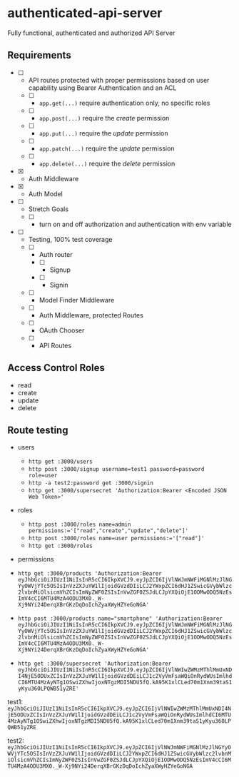 # authenticated-api-server
Fully functional, authenticated and authorized API Server


## Requirements
- [ ] - API routes protected with proper permisssions based on user capability using Bearer Authentication and an ACL
  - [ ] - `app.get(...)` require authentication only, no specific roles
  - [ ] - `app.post(...)` require the *create* permission
  - [ ] - `app.put(...)` require the *update* permission
  - [ ] - `app.patch(...)` require the *update* permission
  - [ ] - `app.delete(...)` require the *delete* permission
- [x] - Auth Middleware
- [x] - Auth Model
- [ ] - Stretch Goals
  - [ ] - turn on and off authorization and authentication with env variable
- [ ] - Testing, 100% test coverage
  - [ ] - Auth router
    - [ ] - Signup
    - [ ] - Signin
  - [ ] - Model Finder Middleware
  - [ ] - Auth Middleware, protected Routes
  - [ ] - OAuth Chooser
  - [ ] - API Routes


## Access Control Roles
- read
- create
- update
- delete

## Route testing

- users
  - `http get :3000/users`
  - `http post :3000/signup username=test1 password=password role=user`
  - `http -a test2:password get :3000/signin`
  - `http get :3000/supersecret 'Authorization:Bearer <Encoded JSON Web Token>'`
- roles
  - `http post :3000/roles name=admin permissions:='["read","create","update","delete"]'`
  - `http post :3000/roles name=user permissions:='["read"]'`
  - `http get :3000/roles`

- permissions
 - `http get :3000/products 'Authorization:Bearer eyJhbGciOiJIUzI1NiIsInR5cCI6IkpXVCJ9.eyJpZCI6IjVlNWJmNWFiMGNlMzJlNGYyOWVjYTc5OSIsInVzZXJuYW1lIjoidGVzdDIiLCJ2YWxpZCI6dHJ1ZSwicGVybWlzc2lvbnMiOlsicmVhZCIsImNyZWF0ZSIsInVwZGF0ZSJdLCJpYXQiOjE1ODMwODQ5NzEsImV4cCI6MTU4MzA4ODU3MX0._W-Xj9NYi24DerqXBrGKzDqDoIchZyaXWyHZYeGoNGA'`
 - `http post :3000/products name="smartphone" 'Authorization:Bearer eyJhbGciOiJIUzI1NiIsInR5cCI6IkpXVCJ9.eyJpZCI6IjVlNWJmNWFiMGNlMzJlNGYyOWVjYTc5OSIsInVzZXJuYW1lIjoidGVzdDIiLCJ2YWxpZCI6dHJ1ZSwicGVybWlzc2lvbnMiOlsicmVhZCIsImNyZWF0ZSIsInVwZGF0ZSJdLCJpYXQiOjE1ODMwODQ5NzEsImV4cCI6MTU4MzA4ODU3MX0._W-Xj9NYi24DerqXBrGKzDqDoIchZyaXWyHZYeGoNGA'`

- `http get :3000/supersecret 'Authorization:Bearer eyJhbGciOiJIUzI1NiIsInR5cCI6IkpXVCJ9.eyJpZCI6IjVlNWIwZWMzMThlMmUxNDI4NjE5ODUxZCIsInVzZXJuYW1lIjoidGVzdDEiLCJ1c2VyVmFsaWQiOnRydWUsImlhdCI6MTU4MzAyNTg1OSwiZXhwIjoxNTgzMDI5NDU5fQ.kA95K1xlCLed70m1Xnm39taS1yKyu36OLPQWB51yZRE'`

test1: 
`eyJhbGciOiJIUzI1NiIsInR5cCI6IkpXVCJ9.eyJpZCI6IjVlNWIwZWMzMThlMmUxNDI4NjE5ODUxZCIsInVzZXJuYW1lIjoidGVzdDEiLCJ1c2VyVmFsaWQiOnRydWUsImlhdCI6MTU4MzAyNTg1OSwiZXhwIjoxNTgzMDI5NDU5fQ.kA95K1xlCLed70m1Xnm39taS1yKyu36OLPQWB51yZRE`

test2: 
`eyJhbGciOiJIUzI1NiIsInR5cCI6IkpXVCJ9.eyJpZCI6IjVlNWJmNWFiMGNlMzJlNGYyOWVjYTc5OSIsInVzZXJuYW1lIjoidGVzdDIiLCJ2YWxpZCI6dHJ1ZSwicGVybWlzc2lvbnMiOlsicmVhZCIsImNyZWF0ZSIsInVwZGF0ZSJdLCJpYXQiOjE1ODMwODQ5NzEsImV4cCI6MTU4MzA4ODU3MX0._W-Xj9NYi24DerqXBrGKzDqDoIchZyaXWyHZYeGoNGA`